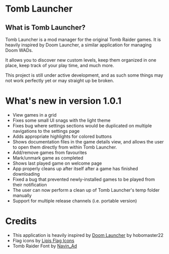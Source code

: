 ﻿# Tomb Launcher
## What is Tomb Launcher?
Tomb Launcher is a mod manager for the original Tomb Raider games. It is heavily inspired by Doom Launcher, a similar application for managing Doom WADs.

It allows you to discover new custom levels, keep them organized in one place, keep track of your play time, and much more.

This project is still under active development, and as such some things may not work perfectly yet or may straight up be broken.

# What's new in version 1.0.1
 - View games in a grid
 - Fixes some small UI snags with the light theme
 - Fixes bug where settings sections would be duplicated on multiple navigations to the settings page
 - Adds appropriate highlights for colored buttons
 - Shows documentation files in the game details view, and allows the user to open them directly from within Tomb Launcher.
 - Add/remove games from favourites
 - Mark/unmark game as completed
 - Shows last played game on welcome page
 - App properly cleans up after itself after a game has finished downloading
 - Fixed a bug that prevented newly-installed games to be played from their notification
 - The user can now perform a clean up of Tomb Launcher's temp folder manually
 - Support for multiple release channels (i.e. portable version)

# Credits
 - This application is heavily inspired by [Doom Launcher](https://github.com/nstlaurent/DoomLauncher) by hobomaster22
 - Flag icons by [Lipis Flag Icons](https://github.com/lipis/flag-icons)
 - Tomb Raider Font by [Navin_Ad](https://www.dafont.com/navin-adchariyavanich.d5775)